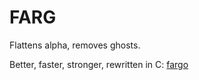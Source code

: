 # FARG
Flattens alpha, removes ghosts. 

Better, faster, stronger, rewritten in C: [fargo](https://github.com/DaemonLee/fargo/)
